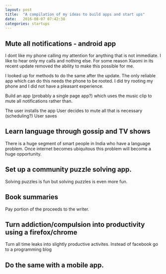 ```yaml
---
layout: post
title:  "A compilation of my ideas to build apps and start ups"
date:   2016-08-07 07:42:38
categories: startups
---
```


## Mute all notifications - android app
I dont like my phone calling my attention for anything that is not immediate.
I like to hear only my calls and nothing else. For some reason Xiaomi in its
recent update removed the ability to make this possible for me.

I looked up for methods to do the same after the update. The only reliable app
which can do this needs the phone to be rooted. I did try rooting my phone and
I did not have a pleasant experience.

Build an app (probably a single page app?) which uses the music clip to mute all
notifications rather than.

The user installs the app
User decides to mute all that is necessary (scheduling?)
User saves

## Learn language through gossip and TV shows
There is a huge segment of smart people in India who have a language problem.
Once internet becomes ubiquitous this problem will become a huge opportunity.

## Set up a community puzzle solving app.
Solving puzzles is fun but solving puzzles is even more fun.

## Book summaries
Pay portion of the proceeds to the writer.

## Turn addiction/compulsion into productivity using a firefox/chrome
Turn all time leaks into slightly productive activites. Instead of facebook go to
a programming blog

## Do the same with a mobile app.
